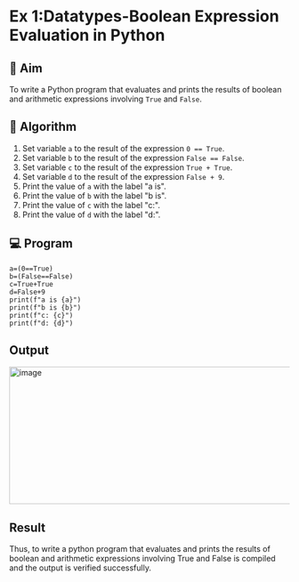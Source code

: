 
# Ex 1:Datatypes-Boolean Expression Evaluation in Python

## 🎯 Aim
To write a Python program that evaluates and prints the results of boolean and arithmetic expressions involving `True` and `False`.

## 🧠 Algorithm
1. Set variable `a` to the result of the expression `0 == True`.
2. Set variable `b` to the result of the expression `False == False`.
3. Set variable `c` to the result of the expression `True + True`.
4. Set variable `d` to the result of the expression `False + 9`.
5. Print the value of `a` with the label "a is".
6. Print the value of `b` with the label "b is".
7. Print the value of `c` with the label "c:".
8. Print the value of `d` with the label "d:".

## 💻 Program
```
a=(0==True)
b=(False==False)
c=True+True
d=False+9
print(f"a is {a}")
print(f"b is {b}")
print(f"c: {c}")
print(f"d: {d}")
```


## Output
<img width="905" height="247" alt="image" src="https://github.com/user-attachments/assets/1cb41c84-7a40-4d09-9f0e-98bd6bb1790f" />

## Result
Thus, to write a python program that evaluates and prints the results of boolean and arithmetic expressions involving True and False is compiled and the output is verified successfully.

